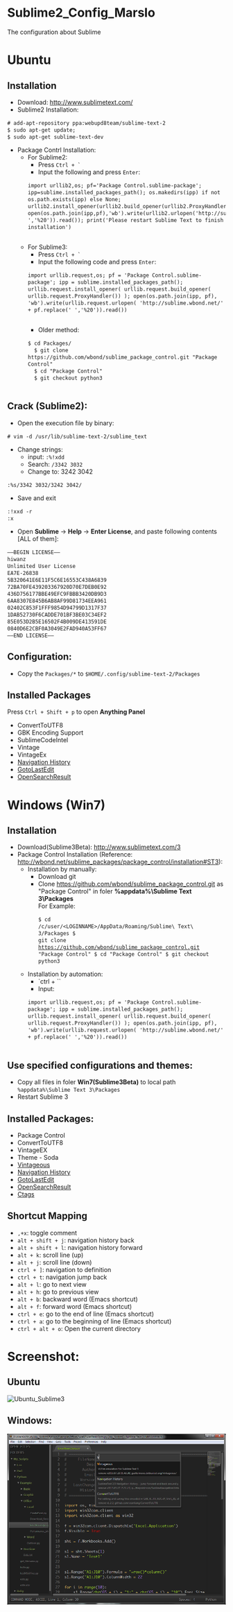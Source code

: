 Sublime2_Config_Marslo
======================

The configuration about Sublime

# Ubuntu
## Installation 
- Download: http://www.sublimetext.com/
- Sublime2 Installation:
<pre><code># add-apt-repository ppa:webupd8team/sublime-text-2
$ sudo apt-get update;
$ sudo apt-get sublime-text-dev
</code></pre>
- Package Contrl Installation:
    - For Sublime2:
        - Press <code>Ctrl + `</code>
        - Input the following and press `Enter`:
        <pre><code>import urllib2,os; pf='Package Control.sublime-package'; ipp=sublime.installed_packages_path(); os.makedirs(ipp) if not os.path.exists(ipp) else None; urllib2.install_opener(urllib2.build_opener(urllib2.ProxyHandler())); open(os.path.join(ipp,pf),'wb').write(urllib2.urlopen('http://sublime.wbond.net/'+pf.replace(' ','%20')).read()); print('Please restart Sublime Text to finish installation')
        </code></pre>
    - For Sublime3:
        - Press <code>Ctrl + `</code>
        - Input the following code and press `Enter`:
        <pre><code>import urllib.request,os; pf = 'Package Control.sublime-package'; ipp = sublime.installed_packages_path(); urllib.request.install_opener( urllib.request.build_opener( urllib.request.ProxyHandler()) ); open(os.path.join(ipp, pf), 'wb').write(urllib.request.urlopen( 'http://sublime.wbond.net/' + pf.replace(' ','%20')).read())
        </code></pre>
        - Older method:
        <pre><code>$ cd Packages/
        $ git clone https://github.com/wbond/sublime_package_control.git "Package Control"
        $ cd "Package Control"
        $ git checkout python3
        </code></pre>

## Crack (Sublime2):
- Open the execution file by binary:
<pre><code># vim -d /usr/lib/sublime-text-2/sublime_text
</code></pre>
- Change strings:
    - input:          `:%!xdd`
    - Search:         `/3342 3032`
    - Change to:      3242 3042
<pre><code>:%s/3342 3032/3242 3042/
</code></pre>
- Save and exit
<pre><code>:!xxd -r
:x
</code></pre>
- Open **Sublime** -> **Help** -> **Enter License**, and paste following contents [ALL of them]:
<pre><code>—–BEGIN LICENSE—–
hiwanz
Unlimited User License
EA7E-26838
5B320641E6E11F5C6E16553C438A6839
72BA70FE439203367920D70E7DEB0E92
436D756177BBE49EFC9FBBB3420DB9D3
6AA8307E845B6AB8AF99D81734EEA961
02402C853F1FFF9854D94799D1317F37
1DAB52730F6CADDE701BF3BE03C34EF2
85E053D2B5E16502F4B009DE413591DE
0840D6E2CBF0A3049E2FAD940A53FF67
—–END LICENSE—–
</code></pre>


## Configuration:
- Copy the `Packages/*` to `$HOME/.config/sublime-text-2/Packages`

## Installed Packages    
Press `Ctrl + Shift + p` to open **Anything Panel**
- ConvertToUTF8
- GBK Encoding Support
- SublimeCodeIntel
- Vintage
- VintageEx
- [Navigation History](https://github.com/timjrobinson/SublimeNavigationHistory)
- [GotoLastEdit](https://github.com/khrizt/GotoLastEdit)
- [OpenSearchResult](https://github.com/abrookins/OpenSearchResult)

# Windows (Win7)
## Installation
- Download(Sublime3Beta): http://www.sublimetext.com/3
- Package Control Installation (Reference: http://wbond.net/sublime_packages/package_control/installation#ST3):
    - Installation by manually:
        - Download git
        - Clone https://github.com/wbond/sublime_package_control.git as "Package Control" in foler **%appdata%\Sublime Text 3\Packages**    
        For Example: <pre><code>$ cd /c/user/\<LOGINNAME\>/AppData/Roaming/Sublime\ Text\ 3/Packages
        $ git clone https://github.com/wbond/sublime_package_control.git "Package Control"
        $ cd "Package Control"
        $ git checkout python3
        </code></pre>
    - Installation by automation:
        - `ctrl + ``
        - Input:
        <pre><code>import urllib.request,os; pf = 'Package Control.sublime-package'; ipp = sublime.installed_packages_path(); urllib.request.install_opener( urllib.request.build_opener( urllib.request.ProxyHandler()) ); open(os.path.join(ipp, pf), 'wb').write(urllib.request.urlopen( 'http://sublime.wbond.net/' + pf.replace(' ','%20')).read()) 
        </code></pre>


## Use specified configurations and themes:
- Copy all files in foler **Win7(Sublime3Beta)** to local path `%appdata%\Sublime Text 3\Packages`
- Restart Sublime 3

## Installed Packages:
- Package Control
- ConvertToUTF8
- VintageEX
- Theme - Soda
- [Vintageous](https://github.com/guillermooo/Vintageous)
- [Navigation History](https://github.com/timjrobinson/SublimeNavigationHistory)
- [GotoLastEdit](https://github.com/khrizt/GotoLastEdit)
- [OpenSearchResult](https://github.com/abrookins/OpenSearchResult)
- [Ctags](https://github.com/SublimeText/CTags)

## Shortcut Mapping
- `,+x`: toggle comment
- `alt + shift + j`: navigation history back
- `alt + shift + l`: navigation history forward
- `alt + k`: scroll line (up)
- `alt + j`: scroll line (down)
- `ctrl + ]`: navigation to definition
- `ctrl + t`: navigation jump back
- `alt + l`: go to next view
- `alt + h`: go to previous view
- `alt + b`: backward word (Emacs shortcut)
- `alt + f`: forward word (Emacs shortcut)
- `ctrl + e`: go to the end of line (Emacs shortcut)
- `ctrl + a`: go to the beginning of line (Emacs shortcut)
- `ctrl + alt + o`: Open the current directory

# Screenshot:
## Ubuntu
![Ubuntu_Sublime3](https://github.com/woainvzu/Sublime2and3_Config_Marslo/blob/master/Screenshot/sublime3screenshot_Marslo.png?raw=true)
## Windows:
![Sublime3BetaWin7](https://github.com/woainvzu/Sublime2_Config_Marslo/blob/master/Screenshot/Sublime3win7.png?raw=true)

